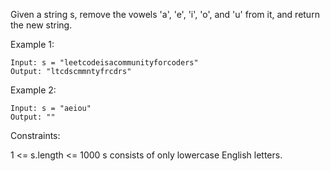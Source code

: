 Given a string s, remove the vowels 'a', 'e', 'i', 'o', and 'u' from it, and return the new string.

Example 1:

```
Input: s = "leetcodeisacommunityforcoders"
Output: "ltcdscmmntyfrcdrs"
```

Example 2:

```
Input: s = "aeiou"
Output: ""
```


Constraints:

1 <= s.length <= 1000
s consists of only lowercase English letters.